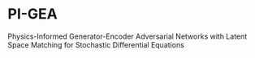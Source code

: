 # PI-GEA
Physics-Informed Generator-Encoder Adversarial Networks with Latent Space Matching for Stochastic Differential Equations
